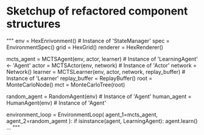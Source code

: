

# Sketchup of refactored component structures
"""
env = HexEnrivonment()                              # Instance of 'StateManager'
    spec = EnvironmentSpec()
    grid = HexGrid()
    renderer = HexRenderer()

mcts_agent = MCTSAgent(env, actor, learner)         # Instance of 'LearningAgent' <- 'Agent'
    actor = MCTSActor(env, network)                             # Instance of 'Actor'
        network = Network()
    learner = MCTSLearner(env, actor, network, replay_buffer)   # Instance of 'Learner'
        replay_buffer = ReplayBuffer()
        root = MonteCarloNode()
        mct = MonteCarloTree(root)

random_agent = RandomAgent(env)                     # Instance of 'Agent'
human_agent = HumanAgent(env)                       # Instance of 'Agent'

environment_loop = EnvironmentLoop(
    agent_1=mcts_agent,
    agent_2=random_agemt
):
    if isinstance(agent, LearningAgent):
        agent.learn()
    ...
"""